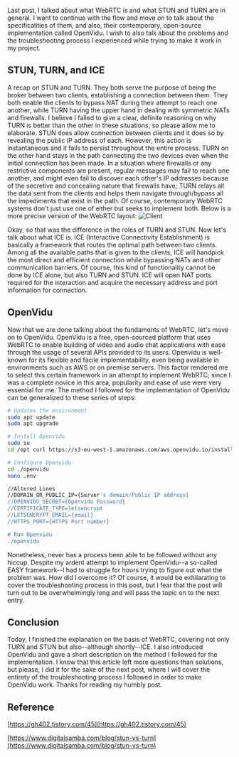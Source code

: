 ﻿---
categories: [ Study, WebRTC ]
tags: [ webrtc ] 
---

Last post, I talked about what WebRTC is and what STUN and TURN are in general. I want to continue with the flow and move on to talk about the specificalities of them, and also, their contemporary, open-source implementation called OpenVidu. I wish to also talk about the problems and the troubleshooting process I experienced while trying to make it work in my project.
## STUN, TURN, and ICE
A recap on STUN and TURN. They both serve the purpose of being the broker between two clients, establishing a connection between them. They both enable the clients to bypass NAT during their attempt to reach one another, while TURN having the upper hand in dealing with symmetric NATs and firewalls. I believe I failed to give a clear, definite reasoning on why TURN is better than the other in these situations, so please allow me to elaborate.
STUN does allow connection between clients and it does so by revealing the public IP address of each. However, this action is instantaneous and it fails to persist throughout the entire process. TURN on the other hand stays in the path connecting the two devices even when the initial connection has been made. In a situation where firewalls or any restrictive components are present, regular messages may fail to reach one another, and might even fail to discover each other's IP addresses because of the secretive and concealing nature that firewalls have; TURN relays all the data sent from the clients and helps them navigate through/bypass all the impediments that exist in the path. 
Of course, contemporary WebRTC systems don't just use one of either but seeks to implement both. Below is a more precise version of the WebRTC layout:
![Client](https://github.com/govltjsdnd24/govltjsdnd24.github.io/assets/38126462/0c32cca7-a28a-40da-993c-240f13c57ced)

Okay, so that was the difference in the roles of TURN and STUN. Now let's talk about what ICE is. ICE (Interactive Connectivity Establishment) is basically a framework that routes the optimal path between two clients. Among all the available paths that is given to the clients, ICE will handpick the most direct and efficient connection while bypassing NATs and other communication barriers. Of course, this kind of functionality cannot be done by ICE alone, but also TURN and STUN. ICE will open NAT ports required for the interaction and acquire the necessary address and port information for connection.
  
## OpenVidu
Now that we are done talking about the fundaments of WebRTC, let's move on to OpenVidu. OpenVidu is a free, open-sourced platform that uses WebRTC to enable building of video and audio chat applications with ease through the usage of several APIs provided to its users. Openvidu is well-known for its flexible and facile implementability, even being available in environments such as AWS or on premise servers. This factor rendered me to select this certain framework in an attempt to implement WebRTC; since I was a complete novice in this area, popularity and ease of use were very essential for me.
The method I followed for the implementation of OpenVidu can be generalized to these series of steps:
```bash
# Updates the environment
sudo apt update 
sudo apt upgrade 

# Install Openvidu
sudo su 
cd /opt curl https://s3-eu-west-1.amazonaws.com/aws.openvidu.io/install_openvidu_latest.sh | bash 

# Configure Openvidu 
cd ./openvidu 
nano .env 

//Altered Lines
//DOMAIN_OR_PUBLIC_IP={Server's domain/Public IP address}
//OPENVIDU_SECRET={Openvidu Password} 
//CERTIFICATE_TYPE=letsencrypt 
//LETSENCRYPT_EMAIL={email} 
//HTTPS_PORT={HTTPS Port number}

# Run Openvidu 
./openvidu
```
 Nonetheless, never has a process been able to be followed without any hiccup. Despite my ardent attempt to implement OpenVidu--a so-called EASY framework--I had to struggle for hours trying to figure out what the problem was. How did I overcome it? Of course, it would be exhilarating to cover the troubleshooting process in this post, but I fear that the post will turn out to be overwhelmingly long and will pass the topic on to the next entry.
## Conclusion 
Today, I finished the explanation on the basis of WebRTC, covering not only TURN and STUN but also--although shortly--ICE. I also introduced OpenVidu and gave a short description on the method I followed for the implementation. I know that this article left more questions than solutions, but please, I did it for the sake of the next post, where I will cover the entirety of the troubleshooting process I followed in order to make OpenVidu work. Thanks for reading my humbly post.

## Reference
[https://gh402.tistory.com/45](https://gh402.tistory.com/45)

[https://www.digitalsamba.com/blog/stun-vs-turn](https://www.digitalsamba.com/blog/stun-vs-turn)



